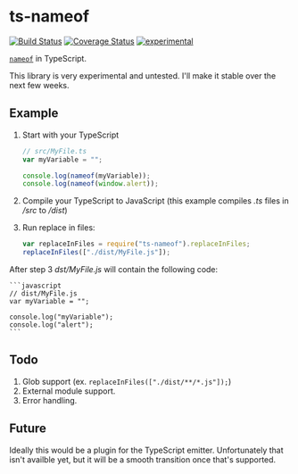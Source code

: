 ﻿ts-nameof
==========

[![Build Status](https://travis-ci.org/dsherret/ts-nameof.svg)](https://travis-ci.org/dsherret/ts-nameof)
[![Coverage Status](https://coveralls.io/repos/dsherret/ts-nameof/badge.svg?branch=master&service=github)](https://coveralls.io/github/dsherret/ts-nameof?branch=master)
[![experimental](http://badges.github.io/stability-badges/dist/experimental.svg)](http://github.com/badges/stability-badges)

[`nameof`](https://msdn.microsoft.com/en-us/library/dn986596.aspx) in TypeScript.

This library is very experimental and untested. I'll make it stable over the next few weeks.

## Example

1. Start with your TypeScript

    ```typescript
    // src/MyFile.ts
    var myVariable = "";

    console.log(nameof(myVariable));
    console.log(nameof(window.alert));
    ```

2. Compile your TypeScript to JavaScript (this example compiles *.ts* files in */src* to */dist*)

3. Run replace in files:

    ```javascript
    var replaceInFiles = require("ts-nameof").replaceInFiles;
    replaceInFiles(["./dist/MyFile.js"]);
    ```

After step 3 *dst/MyFile.js* will contain the following code:

    ```javascript
    // dist/MyFile.js
    var myVariable = "";

    console.log("myVariable");
    console.log("alert");
    ```

## Todo

1. Glob support (ex. `replaceInFiles(["./dist/**/*.js"]);`)
2. External module support.
3. Error handling.

## Future

Ideally this would be a plugin for the TypeScript emitter. Unfortunately that isn't availble yet, but it will be a smooth transition once that's supported.
